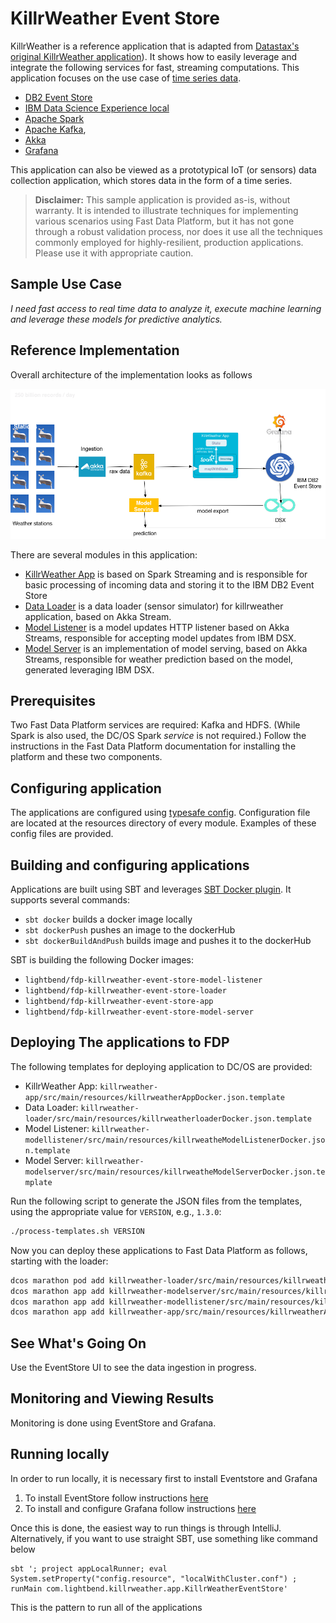 # KillrWeather Event Store

KillrWeather is a reference application that is adapted from [Datastax's original KillrWeather application](https://github.com/killrweather/killrweather)). It shows how to easily leverage and integrate the following services for fast, streaming computations. This application focuses on the use case of [time series data](https://github.com/killrweather/killrweather/wiki/4.-Time-Series-Data-Model).

* [DB2 Event Store](https://www.ibm.com/us-en/marketplace/db2-event-store)
* [IBM Data Science Experience local](https://datascience.ibm.com/local)
* [Apache Spark](http://spark.apache.org)
* [Apache Kafka](http://kafka.apache.org),
* [Akka](https://akka.io/)
* [Grafana](https://grafana.com/)

This application can also be viewed as a prototypical IoT (or sensors) data collection application, which stores data in the form of a time series.

> **Disclaimer:** This sample application is provided as-is, without warranty. It is intended to illustrate techniques for implementing various scenarios using Fast Data Platform, but it has not gone through a robust validation process, nor does it use all the techniques commonly employed for highly-resilient, production applications. Please use it with appropriate caution.

## Sample Use Case

_I need fast access to real time data to analyze it, execute machine learning and leverage these models for predictive analytics._

## Reference Implementation

Overall architecture of the implementation looks as follows

![](diagrams/KillrWeatherES.png)

There are several modules in this application:

* [KillrWeather App](https://github.com/lightbend/fdp-killrweather-event-store/tree/develop/killrweather-app/src/main) is based on Spark Streaming and is responsible for basic processing of incoming data and storing it to the IBM DB2 Event Store
* [Data Loader](https://github.com/lightbend/fdp-killrweather-event-store/tree/develop/killrweather-loader/src/main) is a data loader (sensor simulator) for killrweather application, based on Akka Stream.
* [Model Listener](https://github.com/lightbend/fdp-killrweather-event-store/tree/develop/killrweather-modellistener/src/main) is a model updates HTTP listener based on Akka Streams, responsible for accepting model updates from IBM DSX.
* [Model Server](https://github.com/lightbend/fdp-killrweather-event-store/tree/develop/killrweather-modelserver/src/main) is an implementation of model serving, based on Akka Streams, responsible for weather prediction based on the model, generated leveraging IBM DSX.

## Prerequisites

Two Fast Data Platform services are required: Kafka and HDFS. (While Spark is also used, the DC/OS Spark _service_ is not required.) Follow the instructions in the Fast Data Platform documentation for installing the platform and these two components.

## Configuring application

The applications are configured using [typesafe config](https://github.com/lightbend/config).
Configuration file are located at the resources directory of every module. Examples of these config files are provided.

## Building and configuring applications

Applications are built using SBT and leverages [SBT Docker plugin](https://github.com/marcuslonnberg/sbt-docker).
It supports several commands:

* `sbt docker` builds a docker image locally
* `sbt dockerPush` pushes an image to the dockerHub
* `sbt dockerBuildAndPush` builds image and pushes it to the dockerHub

SBT is building the following Docker images:

* `lightbend/fdp-killrweather-event-store-model-listener`
* `lightbend/fdp-killrweather-event-store-loader`
* `lightbend/fdp-killrweather-event-store-app`
* `lightbend/fdp-killrweather-event-store-model-server`

## Deploying The applications to FDP

The following templates for deploying application to DC/OS are provided:

* KillrWeather App: `killrweather-app/src/main/resources/killrweatherAppDocker.json.template`
* Data Loader: `killrweather-loader/src/main/resources/killrweatherloaderDocker.json.template`
* Model Listener: `killrweather-modellistener/src/main/resources/killrweatheModelListenerDocker.json.template`
* Model Server: `killrweather-modelserver/src/main/resources/killrweatheModelServerDocker.json.template`

Run the following script to generate the JSON files from the templates, using the appropriate value for `VERSION`, e.g., `1.3.0`:

```bash
./process-templates.sh VERSION
```

Now you can deploy these applications to Fast Data Platform as follows, starting with the loader:

```bash
dcos marathon pod add killrweather-loader/src/main/resources/killrweatherloaderDocker.json
dcos marathon app add killrweather-modelserver/src/main/resources/killrweatheModelServerDocker.json
dcos marathon app add killrweather-modellistener/src/main/resources/killrweatheModelListenerDocker.json
dcos marathon app add killrweather-app/src/main/resources/killrweatherAppDocker.json
```

## See What's Going On

Use the EventStore UI to see the data ingestion in progress.

## Monitoring and Viewing Results

Monitoring is done using EventStore and Grafana.

## Running locally

In order to run locally, it is necessary first to install Eventstore and Grafana
1. To install EventStore follow instructions [here](https://github.com/IBMProjectEventStore/db2eventstore-enablement/tree/master/ReactiveSummit2018#installing-ibm-db2-event-store)
2. To install and configure Grafana follow instructions [here](https://github.com/IBMProjectEventStore/db2eventstore-enablement/tree/master/ReactiveSummit2018#grafana-integration)

Once this is done, the easiest way to run things is through IntelliJ.
Alternatively, if you want to use straight SBT, use something like command below

````
sbt '; project appLocalRunner; eval System.setProperty("config.resource", "localWithCluster.conf") ; runMain com.lightbend.killrweather.app.KillrWeatherEventStore'
````

This is the pattern to run all of the applications